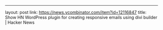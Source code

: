 ---
layout: post
link: https://news.ycombinator.com/item?id=12116847
title: Show HN  WordPress plugin for creating responsive emails using divi builder | Hacker News

